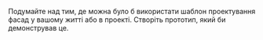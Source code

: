 Подумайте над тим, де можна було б використати шаблон проектування фасад у вашому житті або в проекті. Створіть прототип, який би демонстрував це.
